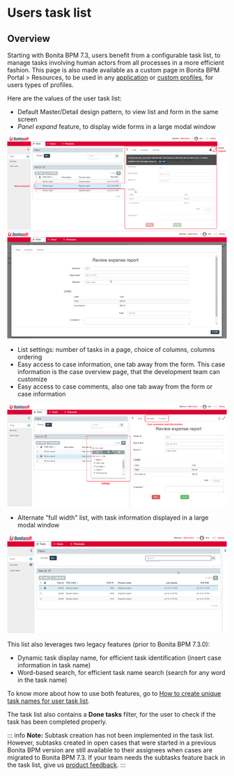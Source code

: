 # Users task list

## Overview

Starting with Bonita BPM 7.3, users benefit from a configurable task list, to manage tasks involving human actors from all processes in a more efficient fashion.
This page is also made available as a custom page in Bonita BPM Portal > Resources, to be used in any [application](applications.md) or [custom profiles](custom-profiles.md), for users types of profiles.

Here are the values of the user task list:

- Default Master/Detail design pattern, to view list and form in the same screen
- _Panel expand_ feature, to display wide forms in a large modal window

![](images/tasklist-elements.png)
![](images/tasklist-popup.png)

- List settings: number of tasks in a page, choice of columns, columns ordering
- Easy access to case information, one tab away from the form. This case information is the case overview page, that the development team can customize
- Easy access to case comments, also one tab away from the form or case information

![](images/tasklist-settings-and-tabs.png)

- Alternate "full width" list, with task information displayed in a large modal window

![](images/tasklist-fullpage.png)

This list also leverages two legacy features (prior to Bonita BPM 7.3.0):
- Dynamic task display name, for efficient task identification (insert case information in task name)
- Word-based search, for efficient task name search (search for any word in the task name)

To know more about how to use both features, go to [How to create unique task names for user task list](optimize-user-tasklist.md).

The task list also contains a **Done tasks** filter, for the user to check if the task has been completed properly.

::: info
**Note:** Subtask creation has not been implemented in the task list. However, subtasks created in open cases that were started in a previous Bonita BPM version are still available to their assignees when cases are migrated to Bonita BPM 7.3.
If your team needs the subtasks feature back in the task list, give us [product feedback](http://www.bonitasoft.com/contact-us).
:::
